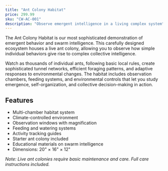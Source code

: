 ```yaml
---
title: "Ant Colony Habitat"
price: 299.99
sku: "CW-AC-001"
description: "Observe emergent intelligence in a living complex system"
---
```


The Ant Colony Habitat is our most sophisticated demonstration of emergent behavior and swarm intelligence. This carefully designed ecosystem houses a live ant colony, allowing you to observe how simple individual behaviors give rise to complex collective intelligence.

Watch as thousands of individual ants, following basic local rules, create sophisticated tunnel networks, efficient foraging patterns, and adaptive responses to environmental changes. The habitat includes observation chambers, feeding systems, and environmental controls that let you study emergence, self-organization, and collective decision-making in action.

## Features
- Multi-chamber habitat system
- Climate-controlled environment
- Observation windows with magnification
- Feeding and watering systems
- Activity tracking guides
- Starter ant colony included
- Educational materials on swarm intelligence
- Dimensions: 20" × 16" × 12"

*Note: Live ant colonies require basic maintenance and care. Full care instructions included.*
